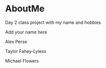 # AboutMe
Day 2 class project with my name and hobbies

Add your name here

Alex Perse

Taylor Fahey-Lylesx

Michael Flowers
